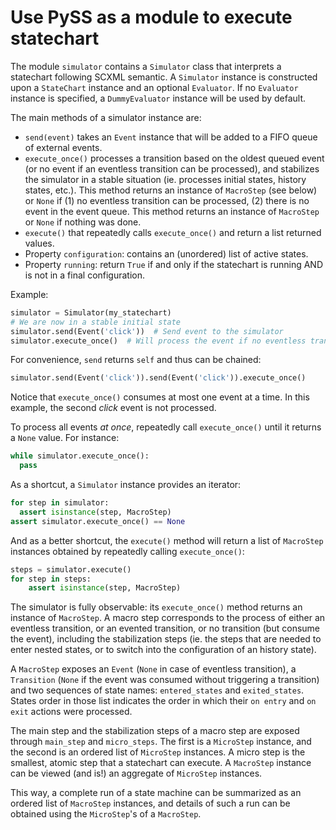 # Use PySS as a module to execute statechart

The module `simulator` contains a `Simulator` class that interprets a statechart following SCXML semantic.
A `Simulator` instance is constructed upon a `StateChart` instance and an optional `Evaluator`.
If no `Evaluator` instance is specified, a `DummyEvaluator` instance will be used by default.

The main methods of a simulator instance are:
 - `send(event)` takes an `Event` instance that will be added to a FIFO queue of external events.
 - `execute_once()` processes a transition based on the oldest queued event (or no event if an eventless transition can be processed), and stabilizes
  the simulator in a stable situation (ie. processes initial states, history states, etc.). This method returns an instance of `MacroStep` (see
  below) or `None` if (1) no eventless transition can be processed, (2) there is no event in the event queue.
  This method returns an instance of `MacroStep` or `None` if nothing was done.
 - `execute()` that repeatedly calls `execute_once()` and return a list returned values.
 - Property `configuration`: contains an (unordered) list of active states.
 - Property `running`: return `True` if and only if the statechart is running AND is not in a final configuration.

Example:
```python
simulator = Simulator(my_statechart)
# We are now in a stable initial state
simulator.send(Event('click'))  # Send event to the simulator
simulator.execute_once()  # Will process the event if no eventless transitions are found at first
```

For convenience, `send` returns `self` and thus can be chained:
```python
simulator.send(Event('click')).send(Event('click')).execute_once()
```

Notice that `execute_once()` consumes at most one event at a time.
In this example, the second *click* event is not processed.

To process all events *at once*, repeatedly call `execute_once()` until it returns a `None` value.
For instance:
```python
while simulator.execute_once():
  pass
```

As a shortcut, a `Simulator` instance provides an iterator:
```python
for step in simulator:
  assert isinstance(step, MacroStep)
assert simulator.execute_once() == None
```

And as a better shortcut, the `execute()` method will return a list of `MacroStep` instances
obtained by repeatedly calling `execute_once()`:
```python
steps = simulator.execute()
for step in steps:
    assert isinstance(step, MacroStep)
```

The simulator is fully observable: its `execute_once()` method returns an instance of `MacroStep`.
A macro step corresponds to the process of either an eventless transition, or an evented transition,
or no transition (but consume the event), including the stabilization steps (ie. the steps that are needed
to enter nested states, or to switch into the configuration of an history state).

A `MacroStep` exposes an `Event` (`None` in case of eventless transition), a `Transition` (`None` if the
event was consumed without triggering a transition) and two sequences of state names: `entered_states` and
`exited_states`. States order in those list indicates the order in which their `on entry` and `on exit` actions
were processed.

The main step and the stabilization steps of a macro step are exposed through `main_step` and `micro_steps`.
The first is a `MicroStep` instance, and the second is an ordered list of `MicroStep` instances.
A micro step is the smallest, atomic step that a statechart can execute.
A `MacroStep` instance can be viewed (and is!) an aggregate of `MicroStep` instances.

This way, a complete run of a state machine can be summarized as an ordered list of `MacroStep` instances,
and details of such a run can be obtained using the `MicroStep`'s of a `MacroStep`.
